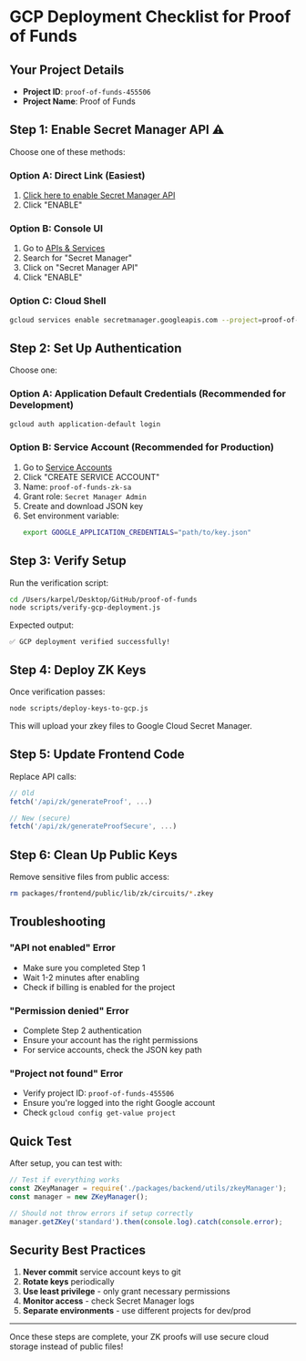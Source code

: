 # GCP Deployment Checklist for Proof of Funds

## Your Project Details
- **Project ID**: `proof-of-funds-455506`
- **Project Name**: Proof of Funds

## Step 1: Enable Secret Manager API ⚠️

Choose one of these methods:

### Option A: Direct Link (Easiest)
1. [Click here to enable Secret Manager API](https://console.cloud.google.com/flows/enableapi?apiid=secretmanager.googleapis.com&project=proof-of-funds-455506)
2. Click "ENABLE"

### Option B: Console UI
1. Go to [APIs & Services](https://console.cloud.google.com/apis/library?project=proof-of-funds-455506)
2. Search for "Secret Manager"
3. Click on "Secret Manager API"
4. Click "ENABLE"

### Option C: Cloud Shell
```bash
gcloud services enable secretmanager.googleapis.com --project=proof-of-funds-455506
```

## Step 2: Set Up Authentication

Choose one:

### Option A: Application Default Credentials (Recommended for Development)
```bash
gcloud auth application-default login
```

### Option B: Service Account (Recommended for Production)
1. Go to [Service Accounts](https://console.cloud.google.com/iam-admin/serviceaccounts?project=proof-of-funds-455506)
2. Click "CREATE SERVICE ACCOUNT"
3. Name: `proof-of-funds-zk-sa`
4. Grant role: `Secret Manager Admin`
5. Create and download JSON key
6. Set environment variable:
   ```bash
   export GOOGLE_APPLICATION_CREDENTIALS="path/to/key.json"
   ```

## Step 3: Verify Setup

Run the verification script:
```bash
cd /Users/karpel/Desktop/GitHub/proof-of-funds
node scripts/verify-gcp-deployment.js
```

Expected output:
```
✅ GCP deployment verified successfully!
```

## Step 4: Deploy ZK Keys

Once verification passes:
```bash
node scripts/deploy-keys-to-gcp.js
```

This will upload your zkey files to Google Cloud Secret Manager.

## Step 5: Update Frontend Code

Replace API calls:
```javascript
// Old
fetch('/api/zk/generateProof', ...)

// New (secure)
fetch('/api/zk/generateProofSecure', ...)
```

## Step 6: Clean Up Public Keys

Remove sensitive files from public access:
```bash
rm packages/frontend/public/lib/zk/circuits/*.zkey
```

## Troubleshooting

### "API not enabled" Error
- Make sure you completed Step 1
- Wait 1-2 minutes after enabling
- Check if billing is enabled for the project

### "Permission denied" Error
- Complete Step 2 authentication
- Ensure your account has the right permissions
- For service accounts, check the JSON key path

### "Project not found" Error
- Verify project ID: `proof-of-funds-455506`
- Ensure you're logged into the right Google account
- Check `gcloud config get-value project`

## Quick Test

After setup, you can test with:
```javascript
// Test if everything works
const ZKeyManager = require('./packages/backend/utils/zkeyManager');
const manager = new ZKeyManager();

// Should not throw errors if setup correctly
manager.getZKey('standard').then(console.log).catch(console.error);
```

## Security Best Practices

1. **Never commit** service account keys to git
2. **Rotate keys** periodically
3. **Use least privilege** - only grant necessary permissions
4. **Monitor access** - check Secret Manager logs
5. **Separate environments** - use different projects for dev/prod

---

Once these steps are complete, your ZK proofs will use secure cloud storage instead of public files!